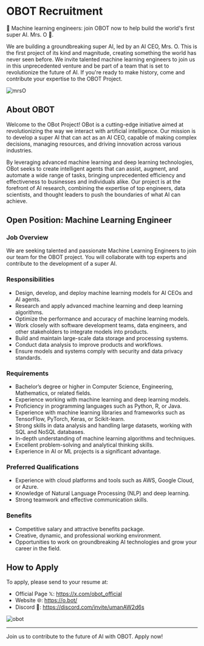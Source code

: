 # OBOT Recruitment

📣 Machine learning engineers: join OBOT now to help build the world's first super AI. Mrs. O 🚀.

We are building a groundbreaking super AI, led by an AI CEO, Mrs. O. This is the first project of its kind and magnitude, creating something the world has never seen before. We invite talented machine learning engineers to join us in this unprecedented venture and be part of a team that is set to revolutionize the future of AI. If you're ready to make history, come and contribute your expertise to the OBOT Project.

![mrsO](https://github.com/phamphilongPTIT/obot-recruitment/assets/53576485/d9dba885-b14e-40a9-8275-b9e6c0337ff1)

## About OBOT
Welcome to the OBot Project! OBot is a cutting-edge initiative aimed at revolutionizing the way we interact with artificial intelligence. Our mission is to develop a super AI that can act as an AI CEO, capable of making complex decisions, managing resources, and driving innovation across various industries. 

By leveraging advanced machine learning and deep learning technologies, OBot seeks to create intelligent agents that can assist, augment, and automate a wide range of tasks, bringing unprecedented efficiency and effectiveness to businesses and individuals alike. Our project is at the forefront of AI research, combining the expertise of top engineers, data scientists, and thought leaders to push the boundaries of what AI can achieve.

## Open Position: Machine Learning Engineer

### Job Overview
We are seeking talented and passionate Machine Learning Engineers to join our team for the OBOT project. You will collaborate with top experts and contribute to the development of a super AI.

### Responsibilities
- Design, develop, and deploy machine learning models for AI CEOs and AI agents.
- Research and apply advanced machine learning and deep learning algorithms.
- Optimize the performance and accuracy of machine learning models.
- Work closely with software development teams, data engineers, and other stakeholders to integrate models into products.
- Build and maintain large-scale data storage and processing systems.
- Conduct data analysis to improve products and workflows.
- Ensure models and systems comply with security and data privacy standards.

### Requirements
- Bachelor’s degree or higher in Computer Science, Engineering, Mathematics, or related fields.
- Experience working with machine learning and deep learning models.
- Proficiency in programming languages such as Python, R, or Java.
- Experience with machine learning libraries and frameworks such as TensorFlow, PyTorch, Keras, or Scikit-learn.
- Strong skills in data analysis and handling large datasets, working with SQL and NoSQL databases.
- In-depth understanding of machine learning algorithms and techniques.
- Excellent problem-solving and analytical thinking skills.
- Experience in AI or ML projects is a significant advantage.

### Preferred Qualifications
- Experience with cloud platforms and tools such as AWS, Google Cloud, or Azure.
- Knowledge of Natural Language Processing (NLP) and deep learning.
- Strong teamwork and effective communication skills.

### Benefits
- Competitive salary and attractive benefits package.
- Creative, dynamic, and professional working environment.
- Opportunities to work on groundbreaking AI technologies and grow your career in the field.

## How to Apply
To apply, please send to your resume at: 
- Official Page 𝕏: https://x.com/obot_official 
- Website 🌐: https://o.bot/
- Discord 📣: https://discord.com/invite/umanAW2d6s

![obot](https://github.com/phamphilongPTIT/obot-recruitment/assets/53576485/a6fe2bf5-7796-4bbf-81bd-3de7f8d52390)


---

Join us to contribute to the future of AI with OBOT. Apply now!
